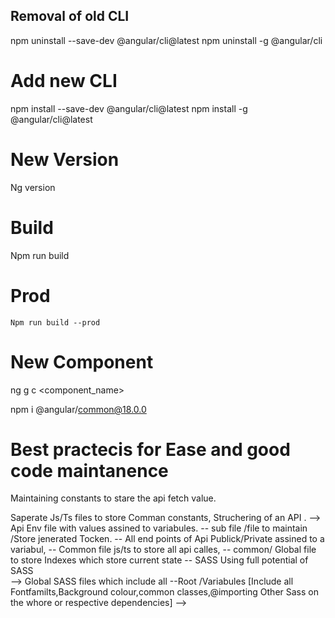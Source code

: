 ## Removal of old CLI
npm uninstall --save-dev @angular/cli@latest
npm uninstall -g @angular/cli


# Add new CLI
npm install --save-dev @angular/cli@latest
npm install -g @angular/cli@latest

# New Version
 Ng version
# Build
 Npm run build
  # Prod
    Npm run build --prod

# New Component
ng g c <component_name>

npm i  @angular/common@18.0.0   

# Best practecis for Ease and good code maintanence 
Maintaining constants to stare the api fetch value.

Saperate Js/Ts files to store Comman constants,
  Struchering of an API .
   --> Api Env file with values assined to variabules.
      -- sub file /file to maintain /Store jenerated Tocken.
   -- All end points of Api Publick/Private assined to a variabul,
   -- Common file js/ts to store all api calles,
   -- common/ Global file to store Indexes which store current state
   -- SASS Using full potential of SASS  
         --> Global SASS files which include all --Root /Variabules [Include all Fontfamilts,Background colour,common 
             classes,@importing Other Sass on the whore or respective dependencies]
   --> 



